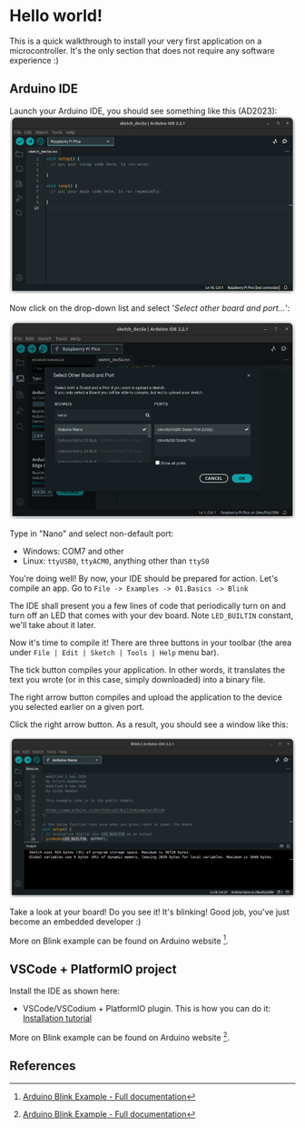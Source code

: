 # Hello world!

This is a quick walkthrough to install your very first application on a microcontroller. It's the only section that does not require any software experience :)

## Arduino IDE
Launch your Arduino IDE, you should see something like this (AD2023):
![Arduino IDE empty window](./assets/images/chapter_0/0_ardu_ide_empty.png)

Now click on the drop-down list and select '*Select other board and port...*':

![Arduino IDE: Selecting the right board](./assets/images/chapter_0/1_ardu_ide_select_board.png)

Type in "Nano" and select non-default port:
* Windows: COM7 and other
* Linux: `ttyUSB0`, `ttyACM0`, anything other than `ttyS0`

You're doing well! By now, your IDE should be prepared for action. Let's compile an app. Go to 
`File -> Examples -> 01.Basics -> Blink`

The IDE shall present you a few lines of code that periodically turn on and turn off an LED that
comes with your dev board. Note `LED_BUILTIN` constant, we'll take about it later.

Now it's time to compile it! There are three buttons in your toolbar (the area under `File | Edit | Sketch | Tools | Help` menu bar). 

The tick button compiles your application. In other words, it translates the text you wrote (or 
in this case, simply downloaded) into a binary file.

The right arrow button compiles and upload the application to the device you selected earlier on a given port.

Click the right arrow button. As a result, you should see a window like this:

![Arduino IDE: Compiling and uploading the firmware](./assets/images/chapter_0/2_ardu_ide_app_uploaded_successfully.png)

Take a look at your board! Do you see it! It's blinking! Good job, you've just become an embedded developer :)

More on Blink example can be found on Arduino website [^1].

## VSCode + PlatformIO project

Install the IDE as shown here:
* VSCode/VSCodium + PlatformIO plugin. This is how you can do it: [Installation tutorial](https://docs.platformio.org/en/latest/integration/ide/vscode.html#ide-vscode)

More on Blink example can be found on Arduino website [^1].

## References

[^1]: [Arduino Blink Example - Full documentation](https://www.arduino.cc/en/Tutorial/BuiltInExamples/Blink)
